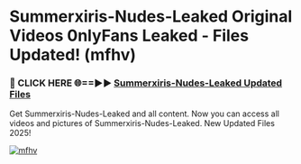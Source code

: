 # Summerxiris-Nudes-Leaked Original Videos 0nlyFans Leaked - Files Updated! (mfhv)

<h3>🔴 CLICK HERE 🌐==►► <a href="https://tinyurl.com/4mcuefdz" rel="nofollow">Summerxiris-Nudes-Leaked Updated Files</a></h3>

Get Summerxiris-Nudes-Leaked and all content. Now you can access all videos and pictures of Summerxiris-Nudes-Leaked. New Updated Files 2025!

[![mfhv](https://i.imgur.com/StAQSOY.gif)](https://tinyurl.com/4mcuefdz)

